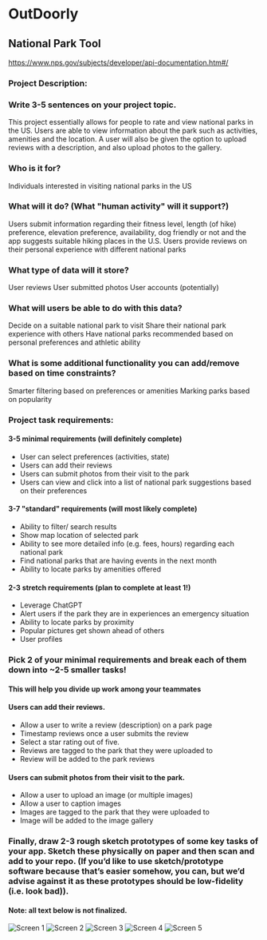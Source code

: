 # OutDoorly

## National Park Tool


https://www.nps.gov/subjects/developer/api-documentation.htm#/


### Project Description: 
### Write 3-5 sentences on your project topic.
 
This project essentially allows for people to rate and view national parks in the US. Users are able to view information about the park such as activities, amenities and the location. A user will also be given the option to upload reviews with a description, and also upload photos to the gallery.

### Who is it for?
Individuals interested in visiting national parks in the US

### What will it do? (What "human activity" will it support?) 
Users submit information regarding their fitness level, length (of hike) preference, elevation preference, availability, dog friendly or not and the app suggests suitable hiking places in the U.S. 
Users provide reviews on their personal experience with different national parks 


### What type of data will it store?
User reviews
User submitted photos
User accounts (potentially)

 
### What will users be able to do with this data? 
Decide on a suitable national park to visit 
Share their national park experience with others
Have national parks recommended based on personal preferences and athletic ability 


### What is some additional functionality you can add/remove based on time constraints?
Smarter filtering based on preferences or amenities 
Marking parks based on popularity

### Project task requirements: 
#### 3-5 minimal requirements (will definitely complete) 
- User can select preferences (activities, state)
- Users can add their reviews
- Users can submit photos from their visit to the park
- Users can view and click into a list of national park suggestions based on their preferences


#### 3-7 "standard" requirements (will most likely complete) 
- Ability to filter/ search results
- Show map location of selected park
- Ability to see more detailed info (e.g. fees, hours) regarding each national park 
- Find national parks that are having events in the next month
- Ability to locate parks by amenities offered


#### 2-3 stretch requirements (plan to complete at least 1!) 
- Leverage ChatGPT
- Alert users if the park they are in experiences an emergency situation
- Ability to locate parks by proximity
- Popular pictures get shown ahead of others
- User profiles

### Pick 2 of your minimal requirements and break each of them down into ~2-5 smaller tasks! 
#### This will help you divide up work among your teammates 

#### Users can add their reviews.
- Allow a user to write a review (description) on a park page
- Timestamp reviews once a user submits the review
- Select a star rating out of five.
- Reviews are tagged to the park that they were uploaded to
- Review will be added to the park reviews

#### Users can submit photos from their visit to the park.
- Allow a user to upload an image (or multiple images)
- Allow a user to caption images
- Images are tagged to the park that they were uploaded to
- Image will be added to the image gallery



### Finally, draw 2-3 rough sketch prototypes of some key tasks of your app. Sketch these physically on paper and then scan and add to your repo. (If you’d like to use sketch/prototype software because that’s easier somehow, you can, but we’d advise against it as these prototypes should be low-fidelity (i.e. look bad)).

#### Note: all text below is not finalized.

![Screen 1](https://github.com/tendy-s/parksAndRec/assets/51394856/4079ae30-f59a-4fab-b860-57dcd5365dc0)
![Screen 2](https://github.com/tendy-s/parksAndRec/assets/51394856/f599f704-d102-4ce7-aed1-4e425adec820)
![Screen 3](https://github.com/tendy-s/parksAndRec/assets/51394856/c03f64d3-defb-4d9a-b05c-e908c82b6205)
![Screen 4](https://github.com/tendy-s/parksAndRec/assets/51394856/bb06d2fb-1a9e-468a-a296-161b858a44f0)
![Screen 5](https://github.com/tendy-s/parksAndRec/assets/51394856/167c36fd-05cc-4776-8972-2e75b561c99a)

